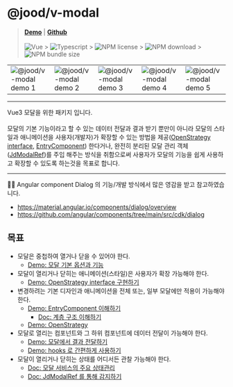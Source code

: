 # @jood/v-modal

> **[Demo](https://molgga.github.io/jood-v-modal)** |
> **[Github](https://github.com/molgga/jood-v-modal)** 
> \
> \
> ![Vue](https://img.shields.io/static/v1.svg?label=&style=flat-square&logoColor=white&color=4fc08d&logo=vue.js&message=Vue) > ![Typescript](https://img.shields.io/static/v1.svg?label=&style=flat-square&logoColor=white&color=3178c6&logo=typescript&message=Typescript) > ![NPM license](https://img.shields.io/npm/l/@jood/v-modal) > ![NPM download](https://img.shields.io/npm/dt/@jood/v-modal) > ![NPM bundle size](https://img.shields.io/bundlephobia/min/@jood/v-modal)


<table style="table-layout: fixed; overflow-wrap: break-word;">
  <tbody>
    <tr>
      <td>
        <img src="https://user-images.githubusercontent.com/2731262/90951042-02b50f80-e492-11ea-9290-d0b3ac1ce10e.gif" alt="@jood/v-modal demo 1" style="max-width: 100%;" />
      </td>
      <td>
        <img src="https://user-images.githubusercontent.com/2731262/90951211-bec30a00-e493-11ea-88c2-31f3222abad0.gif" alt="@jood/v-modal demo 2" style="max-width: 100%;" />
      </td>
      <td>
        <img src="https://user-images.githubusercontent.com/2731262/90951214-c2569100-e493-11ea-8503-ea700f5c48fb.gif" alt="@jood/v-modal demo 3" style="max-width: 100%;" />
      </td>
      <td>
        <img src="
        https://github.com/user-attachments/assets/17b52180-fe54-465c-b319-9741f1bfd58e" alt="@jood/v-modal demo 4" style="max-width: 100%;" />
      </td>
      <td>
        <img src="
        https://github.com/user-attachments/assets/62c3c441-0f31-4495-889c-a9f4eadd5aba" alt="@jood/v-modal demo 5" style="max-width: 100%;" />
      </td>
    </tr>
  </tbody>
</table>

*** 

Vue3 모달을 위한 패키지 입니다. \
 \
모달의 기본 기능이라고 할 수 있는 데이터 전달과 결과 받기 뿐만이 아니라
모달의 스타일과 애니메이션을 사용자(개발자)가 확장할 수 있는 방법을 제공([OpenStrategy interface](https://molgga.github.io/jood-v-modal/v2/example/example-open-startegy.html#defaultopenstrategy), [EntryComponent](https://molgga.github.io/jood-v-modal/v2/example/example-entry-component.html)) 한다거나, 완전히 분리된 모달 관리 객체([JdModalRef](https://molgga.github.io/jood-v-modal/v2/guide/usage.html#jdmodalref))를 주입 해주는 방식을 취함으로써 사용자가 모달의 기능을 쉽게 사용하고 확장할 수 있도록 하는것을 목표로 합니다.

***

🙇‍♂️ Angular component Dialog 의 기능/개발 방식에서 많은 영감을 받고 참고하였습니다.

  - https://material.angular.io/components/dialog/overview
  - https://github.com/angular/components/tree/main/src/cdk/dialog


## 목표

- 모달은 중첩하여 열거나 닫을 수 있어야 한다. 
  - [Demo: 모달 기본 옵션과 기능](https://molgga.github.io/jood-v-modal/v2/example/example-open.html)
- 모달이 열리거나 닫히는 애니메이션(스타일)은 사용자가 확장 가능해야 한다. 
  - [Demo: OpenStrategy interface 구현하기](https://molgga.github.io/jood-v-modal/v2/example/example-open-startegy.html)
- 변경하려는 기본 디자인과 애니메이션을 전체 또는, 일부 모달에만 적용이 가능해야 한다. 
  - [Demo: EntryComponent 이해하기](https://molgga.github.io/jood-v-modal/v2/example/example-entry-component.html)
    - [Doc: 계층 구조 이해하기](https://molgga.github.io/jood-v-modal/v2/guide/usage.html#%E1%84%80%E1%85%A8%E1%84%8E%E1%85%B3%E1%86%BC-%E1%84%80%E1%85%AE%E1%84%8C%E1%85%A9)
  - [Demo: OpenStrategy](https://molgga.github.io/jood-v-modal/v2/example/example-open-startegy.html#defaultopenstrategy)
- 모달로 열리는 컴포넌트와 그 하위 컴포넌트에 데이터 전달이 가능해야 한다.
  - [Demo: 모달에서 결과 전달하기](https://molgga.github.io/jood-v-modal/v2/example/example-close.html)
  - [Demo: hooks 로 간편하게 사용하기](https://molgga.github.io/jood-v-modal/v2/example/example-use-intercept-close.html)
- 모달이 열리거나 닫히는 상태를 어디서든 관찰 가능해야 한다.
  - [Doc: 모달 서비스의 주요 상태관리](https://molgga.github.io/jood-v-modal/v2/api/jd-modal-service.html#observemodalstate)
  - [Doc: JdModalRef 를 통해 감지하기](https://molgga.github.io/jood-v-modal/v2/api/jd-modal-ref.html#observeclosed)


